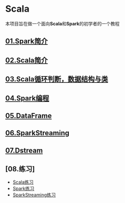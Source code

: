 # Scala
本项目旨在做一个面向**Scala**和**Spark**的初学者的一个教程

## [01.Spark简介](https://github.com/HDZ12/Scala/blob/main/note/01.Spark%E7%AE%80%E4%BB%8B.md)
## [02.Scala简介](https://github.com/HDZ12/Scala/blob/main/note/02.Scala%E7%AE%80%E4%BB%8B.md)
## [03.Scala循环判断，数据结构与类](https://github.com/HDZ12/Scala/blob/main/note/03.Scala%E5%BE%AA%E7%8E%AF%E5%88%A4%E6%96%AD%EF%BC%8C%E6%95%B0%E6%8D%AE%E7%BB%93%E6%9E%84%E4%B8%8E%E7%B1%BB.md)
## [04.Spark编程](https://github.com/HDZ12/Scala/blob/main/note/04.Spark%E7%BC%96%E7%A8%8B.md)
## [05.DataFrame](https://github.com/HDZ12/Scala/blob/main/note/05.DataFrame.md)
## [06.SparkStreaming](https://github.com/HDZ12/Scala/blob/main/note/06.SparkStreaming.md)
## [07.Dstream](https://github.com/HDZ12/Scala/blob/main/note/07.Dstream.md)
## [08.练习]
- [Scala练习](https://github.com/HDZ12/Scala/blob/main/Practice/Scalatest.md)
- [Spark练习](https://github.com/HDZ12/Scala/blob/main/Practice/Sparktest.md)
- [SparkStreaming练习](https://github.com/HDZ12/Scala/blob/main/Practice/SparkStreamingtest.md)
